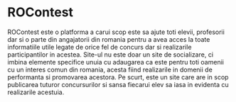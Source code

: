 # ROContest
ROContest este o platforma a carui scop este sa ajute toti elevii, profesorii dar si o parte din angajatorii din romania pentru a avea acces la toate informatiile utile legate de orice fel de concurs dar si realizarile participantilor in acestea. Site-ul nu este doar un site de socializare, ci imbina elemente specifice unuia cu adaugarea ca este pentru toti oamenii cu un interes comun din romania, acesta fiind realizarile in domenii de performanta si promovarea acestora.
Pe scurt, este un site care are in scop publicarea tuturor concursurilor si sansa fiecarui elev sa iasa in evidenta cu realizarile acestuia.
